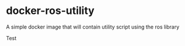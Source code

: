 # docker-ros-utility
A simple docker image that will contain utility script using the ros library

Test
